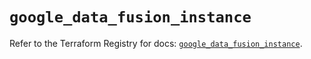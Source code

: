 # `google_data_fusion_instance`

Refer to the Terraform Registry for docs: [`google_data_fusion_instance`](https://registry.terraform.io/providers/hashicorp/google/6.30.0/docs/resources/data_fusion_instance).
